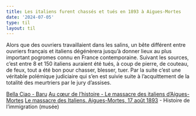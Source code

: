 ```yaml
---
title: Les italiens furent chassés et tués en 1893 à Aigues-Mortes
date: '2024-07-05'
type: til
layout: til
---
```

Alors que des ouvriers travaillaient dans les salins, un bête différent entre ouvriers français et italiens dégénèrera jusqu’à donner lieux au plus important pogromes connu en France contemporaine. Suivant les sources, c’est entre 8 et 150 italiens auraient été tués, à coup de pierre, de couteau, de feux, tout a été bon pour chasser, blesser, tuer. Par la suite c’est une véritable polémique judiciaire qui s’en est suivie suite à l’acquittement de la totalité des meurtriers par le jury d’assises. 


[Bella Ciao - Baru](https://www.futuropolis.fr/9782754811699/bella-ciao-1.html)
[Au cœur de l’histoire - Le massacre des italiens d’Aigues-Mortes](https://youtu.be/lG7Z9nOL8L0?si=LOY7nLmZc6PvY9wu) 
[Le massacre des Italiens. Aigues-Mortes, 17 août 1893](https://www.histoire-immigration.fr/programmation/l-univercite/le-massacre-des-italiens-aigues-mortes-17-aout-1893) - Histoire de l’immigration (musée)